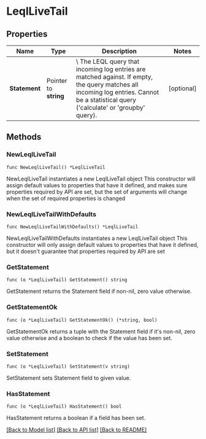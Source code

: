 # LeqlLiveTail

## Properties

Name | Type | Description | Notes
------------ | ------------- | ------------- | -------------
**Statement** | Pointer to **string** | \\ The LEQL query that incoming log entries are matched against. If empty, the query matches all incoming log entries.  Cannot be a statistical query (&#39;calculate&#39; or &#39;groupby&#39; query).  | [optional] 

## Methods

### NewLeqlLiveTail

`func NewLeqlLiveTail() *LeqlLiveTail`

NewLeqlLiveTail instantiates a new LeqlLiveTail object
This constructor will assign default values to properties that have it defined,
and makes sure properties required by API are set, but the set of arguments
will change when the set of required properties is changed

### NewLeqlLiveTailWithDefaults

`func NewLeqlLiveTailWithDefaults() *LeqlLiveTail`

NewLeqlLiveTailWithDefaults instantiates a new LeqlLiveTail object
This constructor will only assign default values to properties that have it defined,
but it doesn't guarantee that properties required by API are set

### GetStatement

`func (o *LeqlLiveTail) GetStatement() string`

GetStatement returns the Statement field if non-nil, zero value otherwise.

### GetStatementOk

`func (o *LeqlLiveTail) GetStatementOk() (*string, bool)`

GetStatementOk returns a tuple with the Statement field if it's non-nil, zero value otherwise
and a boolean to check if the value has been set.

### SetStatement

`func (o *LeqlLiveTail) SetStatement(v string)`

SetStatement sets Statement field to given value.

### HasStatement

`func (o *LeqlLiveTail) HasStatement() bool`

HasStatement returns a boolean if a field has been set.


[[Back to Model list]](../README.md#documentation-for-models) [[Back to API list]](../README.md#documentation-for-api-endpoints) [[Back to README]](../README.md)


